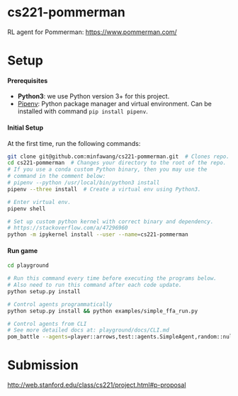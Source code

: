 # cs221-pommerman
RL agent for Pommerman: https://www.pommerman.com/

# Setup

#### Prerequisites

* **Python3**: we use Python version 3+ for this project.
* [Pipenv](https://github.com/pypa/pipenv): Python package manager and virtual environment. Can be installed with command `pip install pipenv`.

#### Initial Setup

At the first time, run the following commands:

```bash
git clone git@github.com:minfawang/cs221-pommerman.git  # Clones repo.
cd cs221-pommerman  # Changes your directory to the root of the repo.
# If you use a conda custom Python binary, then you may use the
# command in the comment below:
# pipenv --python /usr/local/bin/python3 install
pipenv --three install  # Create a virtual env using Python3.

# Enter virtual env.
pipenv shell

# Set up custom python kernel with correct binary and dependency.
# https://stackoverflow.com/a/47296960
python -m ipykernel install --user --name=cs221-pommerman
```

#### Run game

```bash
cd playground

# Run this command every time before executing the programs below.
# Also need to run this command after each code update.
python setup.py install

# Control agents programmatically
python setup.py install && python examples/simple_ffa_run.py

# Control agents from CLI
# See more detailed docs at: playground/docs/CLI.md
pom_battle --agents=player::arrows,test::agents.SimpleAgent,random::null,random::null --times=2
```

# Submission

http://web.stanford.edu/class/cs221/project.html#p-proposal
